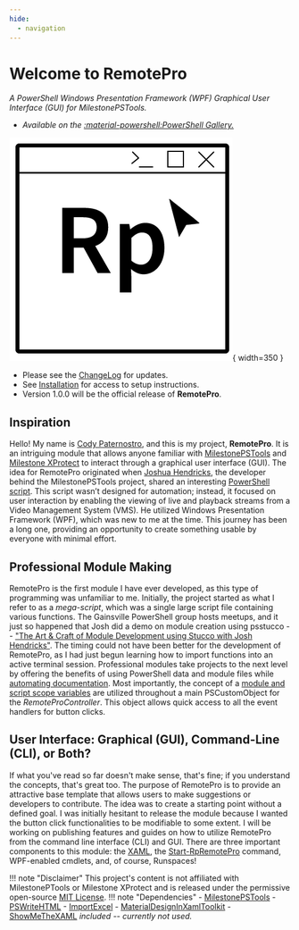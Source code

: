 ```yaml
---
hide:
  - navigation
---
```


# Welcome to RemotePro

*A PowerShell Windows Presentation Framework (WPF) Graphical User Interface (GUI) for MilestonePSTools.*

- *Available on the [:material-powershell:PowerShell Gallery.](https://www.powershellgallery.com/packages/RemotePro/0.2.3)*

![Picture-RpLogo](assets\RpLogo.png){ width=350 }

- Please see the [ChangeLog](CHANGELOG/CHANGELOG.md) for updates.
- See [Installation](https://www.remotepro.dev/getting-started/installation/) for access to setup instructions.
- Version 1.0.0 will be the official release of **RemotePro**.



## Inspiration

Hello! My name is [Cody Paternostro](https://www.linkedin.com/in/codypaternostro/), and this is my project, **RemotePro**. It is an intriguing module that allows anyone familiar with [MilestonePSTools](https://www.milestonepstools.com/) and [Milestone XProtect](https://www.milestonesys.com/products/software/xprotect/) to interact through a graphical user interface (GUI). The idea for RemotePro originated when [Joshua Hendricks](https://gist.github.com/joshooaj), the developer behind the MilestonePSTools project, shared an interesting [PowerShell script](https://gist.github.com/joshooaj/9cf16a92c7e57496b6156928a22f758f). This script wasn’t designed for automation; instead, it focused on user interaction by enabling the viewing of live and playback streams from a Video Management System (VMS). He utilized Windows Presentation Framework (WPF), which was new to me at the time. This journey has been a long one, providing an opportunity to create something usable by everyone with minimal effort.

## Professional Module Making

RemotePro is the first module I have ever developed, as this type of programming was unfamiliar to me. Initially, the project started as what I refer to as a *mega-script*, which was a single large script file containing various functions. The Gainsville PowerShell group hosts meetups, and it just so happened that Josh did a demo on module creation using psstucco -- ["The Art & Craft of Module Development using Stucco with Josh Hendricks"](https://www.youtube.com/watch?v=gDJ3Ods1hbo&t=2055s). The timing could not have been better for the development of RemotePro, as I had just begun learning how to import functions into an active terminal session. Professional modules take projects to the next level by offering the benefits of using PowerShell data and module files while [automating documentation](https://www.youtube.com/watch?v=gDJ3Ods1hbo&t=2055s). Most importantly, the concept of a [module and script scope variables](https://learn.microsoft.com/en-us/powershell/module/microsoft.powershell.core/about/about_scopes?view=powershell-5.1#modules) are utilized throughout a main PSCustomObject for the *RemoteProController*. This object allows quick access to all the event handlers for button clicks.

## User Interface: Graphical (GUI), Command-Line (CLI), or Both?

If what you've read so far doesn't make sense, that's fine; if you understand the concepts, that's great too. The purpose of RemotePro is to provide an attractive base template that allows users to make suggestions or developers to contribute. The idea was to create a starting point without a defined goal. I was initially hesitant to release the module because I wanted the button click functionalities to be modifiable to some extent. I will be working on publishing features and guides on how to utilize RemotePro from the command line interface (CLI) and GUI. There are three important components to this module: the [XAML](https://github.com/codypaternostro/RemotePro/blob/main/RemotePro/xaml/RemoteProUI.xaml), the [Start-RpRemotePro](https://github.com/codypaternostro/RemotePro/blob/main/RemotePro/Public/Start-RpRemotePro.ps1) command, WPF-enabled cmdlets, and, of course, Runspaces!


!!! note "Disclaimer"
    This project's content is not affiliated with MilestonePTools or Milestone XProtect and is released under the permissive open-source [MIT License](https://github.com/codypaternostro/RemotePro/blob/main/LICENSE).
    !!! note "Dependencies"
       - [MilestonePSTools](https://www.milestonepstools.com/)
       - [PSWriteHTML](https://github.com/EvotecIT/PSWriteHTML)
       - [ImportExcel](https://github.com/dfinke/ImportExcel)
       - [MaterialDesignInXamlToolkit](https://github.com/MaterialDesignInXAML/MaterialDesignInXamlToolkit)
       - [ShowMeTheXAML](https://github.com/Keboo/ShowMeTheXAML) *included -- currently not used.*
